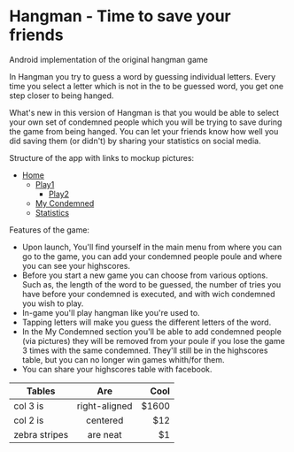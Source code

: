 Hangman - Time to save your friends
===================================

Android implementation of the original hangman game

In Hangman you try to guess a word by guessing individual letters. Every time you select a letter which is not in the to be guessed word, you get one step closer to being hanged.

What's new in this version of Hangman is that you would be able to select your own set of condemned people which you will be trying to save during the game from being hanged. You can let your friends know how well you did saving them (or didn't) by sharing your statistics on social media. 

Structure of the app with links to mockup pictures:
* [Home][]
	* [Play1][]
		* [Play2][]
	* [My Condemned][]
	* [Statistics][]

[Home]: https://github.com/Sjaakja/hangman_app_studio/blob/master/doc/HOME.png
[Play1]: https://github.com/Sjaakja/hangman_app_studio/blob/master/doc/PLAY1.png
[Play2]: https://github.com/Sjaakja/hangman_app_studio/blob/master/doc/PLAY2.png
[My Condemned]: https://github.com/Sjaakja/hangman_app_studio/blob/master/doc/MYCONDEMNED.png
[Statistics]: https://github.com/Sjaakja/hangman_app_studio/blob/master/doc/STATISTICS.png


Features of the game:
* Upon launch, You'll find yourself in the main menu from where you can go to the game, you can add your condemned people poule and where you can see your highscores.
* Before you start a new game you can choose from various options. Such as, the length of the word to be guessed, the number of tries you have before your condemned is executed, and with wich condemned you wish to play.
* In-game you'll play hangman like you're used to.
* Tapping letters will make you guess the different letters of the word.
* In the My Condemned section you'll be able to add condemned people (via pictures) they will be removed from your poule if you lose the game 3 times with the same condemned. They'll still be in the highscores table, but you can no longer win games whith/for them.
* You can share your highscores table with facebook.


| Tables        | Are           | Cool  |
| ------------- |:-------------:| -----:|
| col 3 is      | right-aligned | $1600 |
| col 2 is      | centered      |   $12 |
| zebra stripes | are neat      |    $1 |
